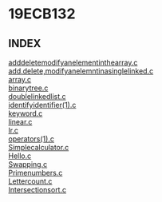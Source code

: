 # 19ECB132

## INDEX   

[adddeletemodifyanelementinthearray.c](adddeletemodifyanelementinthearray.c)      
[add,delete,modifyanelemntinasinglelinked.c](add,delete,modifyanelemntinasinglelinked.c)       
[array.c](array.c)     
[binarytree.c](binarytree.c)     
[doublelinkedlist.c](doublelinkedlist.c)     
[identifyidentifier(1).c](identifyidentifier(1).c)      
[keyword.c](keyword.c)        
[linear.c](linear.c)       
[lr.c](lr.c)          
[operators(1).c](operators(1).c)      
[Simplecalculator.c](Simplecalculator.c)       
[Hello.c](Hello.c)      
[Swapping.c](Swapping.c)     
[Primenumbers.c](Primenumbers.c)        
[Lettercount.c](Lettercount.c)   
[Intersectionsort.c](Intersectionsort.c)     

